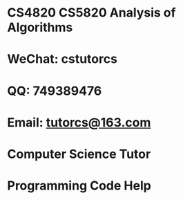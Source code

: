 # CS4820 CS5820 Analysis of Algorithms

# WeChat: cstutorcs

# QQ: 749389476

# Email: tutorcs@163.com

# Computer Science Tutor

# Programming Code Help
